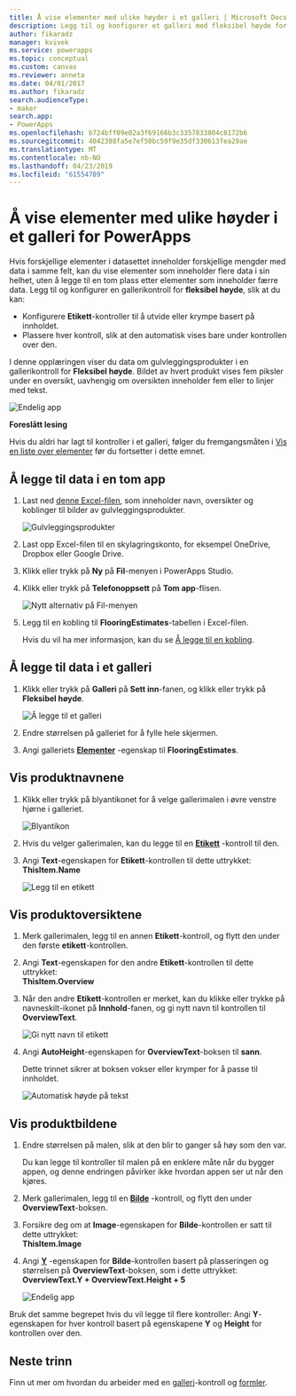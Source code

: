 ```yaml
---
title: Å vise elementer med ulike høyder i et galleri | Microsoft Docs
description: Legg til og konfigurer et galleri med fleksibel høyde for å automatisk tilpasse til mengden med innhold i hvert element for galleriet
author: fikaradz
manager: kvivek
ms.service: powerapps
ms.topic: conceptual
ms.custom: canvas
ms.reviewer: anneta
ms.date: 04/01/2017
ms.author: fikaradz
search.audienceType:
- maker
search.app:
- PowerApps
ms.openlocfilehash: b724bff09e02a3f69166b3c3357833804c8172b6
ms.sourcegitcommit: 4042388fa5e7ef50bc59f9e35df330613fea29ae
ms.translationtype: MT
ms.contentlocale: nb-NO
ms.lasthandoff: 04/23/2019
ms.locfileid: "61554789"
---
```

# <a name="show-items-of-different-heights-in-a-powerapps-gallery"></a>Å vise elementer med ulike høyder i et galleri for PowerApps
Hvis forskjellige elementer i datasettet inneholder forskjellige mengder med data i samme felt, kan du vise elementer som inneholder flere data i sin helhet, uten å legge til en tom plass etter elementer som inneholder færre data. Legg til og konfigurer en gallerikontroll for **fleksibel høyde**, slik at du kan:

* Konfigurere **Etikett**-kontroller til å utvide eller krympe basert på innholdet.
* Plassere hver kontroll, slik at den automatisk vises bare under kontrollen over den.

I denne opplæringen viser du data om gulvleggingsprodukter i en gallerikontroll for **Fleksibel høyde**. Bildet av hvert produkt vises fem piksler under en oversikt, uavhengig om oversikten inneholder fem eller to linjer med tekst.

![Endelig app](./media/gallery-dynamic-sizing/dynamic-app.png)

**Foreslått lesing**

Hvis du aldri har lagt til kontroller i et galleri, følger du fremgangsmåten i [Vis en liste over elementer](add-gallery.md) før du fortsetter i dette emnet.

## <a name="add-data-to-a-blank-app"></a>Å legge til data i en tom app
1. Last ned [denne Excel-filen](https://az787822.vo.msecnd.net/documentation/get-started-from-data/FlooringEstimates.xlsx), som inneholder navn, oversikter og koblinger til bilder av gulvleggingsprodukter.

    ![Gulvleggingsprodukter](./media/gallery-dynamic-sizing/flooring-products.png)

2. Last opp Excel-filen til en skylagringskonto, for eksempel OneDrive, Dropbox eller Google Drive.

3. Klikk eller trykk på **Ny** på **Fil**-menyen i PowerApps Studio.

4. Klikk eller trykk på **Telefonoppsett** på **Tom app**-flisen.

    ![Nytt alternativ på Fil-menyen](./media/gallery-dynamic-sizing/blank-app.png)

5. Legg til en kobling til **FlooringEstimates**-tabellen i Excel-filen.

    Hvis du vil ha mer informasjon, kan du se [Å legge til en kobling](add-data-connection.md).

## <a name="add-data-to-a-gallery"></a>Å legge til data i et galleri
1. Klikk eller trykk på **Galleri** på **Sett inn**-fanen, og klikk eller trykk på **Fleksibel høyde**.

    ![Å legge til et galleri](./media/gallery-dynamic-sizing/add-flexible.png)
2. Endre størrelsen på galleriet for å fylle hele skjermen.

3. Angi galleriets **[Elementer](controls/properties-core.md)** -egenskap til **FlooringEstimates**.

## <a name="show-the-product-names"></a>Vis produktnavnene
1. Klikk eller trykk på blyantikonet for å velge gallerimalen i øvre venstre hjørne i galleriet.

    ![Blyantikon](./media/gallery-dynamic-sizing/edit-template.png)

2. Hvis du velger gallerimalen, kan du legge til en **[Etikett](controls/control-text-box.md)** -kontroll til den.

3. Angi **Text**-egenskapen for **Etikett**-kontrollen til dette uttrykket:<br>
   **ThisItem.Name**

    ![Legg til en etikett](./media/gallery-dynamic-sizing/add-text-box.png)

## <a name="show-the-product-overviews"></a>Vis produktoversiktene
1. Merk gallerimalen, legg til en annen **Etikett**-kontroll, og flytt den under den første **etikett**-kontrollen.  

2. Angi **Text**-egenskapen for den andre **Etikett**-kontrollen til dette uttrykket:<br> **ThisItem.Overview**

3. Når den andre **Etikett**-kontrollen er merket, kan du klikke eller trykke på navneskilt-ikonet på **Innhold**-fanen, og gi nytt navn til kontrollen til **OverviewText**.

    ![Gi nytt navn til etikett](./media/gallery-dynamic-sizing/rename-text-box.png)

4. Angi **AutoHeight**-egenskapen for **OverviewText**-boksen til **sann**.

    Dette trinnet sikrer at boksen vokser eller krymper for å passe til innholdet.

      ![Automatisk høyde på tekst](./media/gallery-dynamic-sizing/autoheight-text.png)

## <a name="show-the-product-images"></a>Vis produktbildene
1. Endre størrelsen på malen, slik at den blir to ganger så høy som den var.

    Du kan legge til kontroller til malen på en enklere måte når du bygger appen, og denne endringen påvirker ikke hvordan appen ser ut når den kjøres.

2. Merk gallerimalen, legg til en **[Bilde](controls/control-image.md)** -kontroll, og flytt den under **OverviewText**-boksen.

3. Forsikre deg om at **Image**-egenskapen for **Bilde**-kontrollen er satt til dette uttrykket:<br>
    **ThisItem.Image**

4. Angi **[Y](controls/properties-core.md)** -egenskapen for **Bilde**-kontrollen basert på plasseringen og størrelsen på **OverviewText**-boksen, som i dette uttrykket:
   <br>**OverviewText.Y + OverviewText.Height + 5**

    ![Endelig app](./media/gallery-dynamic-sizing/final-app.png)

Bruk det samme begrepet hvis du vil legge til flere kontroller: Angi **Y**-egenskapen for hver kontroll basert på egenskapene **Y** og **Height** for kontrollen over den.

## <a name="next-steps"></a>Neste trinn
Finn ut mer om hvordan du arbeider med en [galleri](working-with-forms.md)-kontroll og [formler](working-with-formulas.md).
